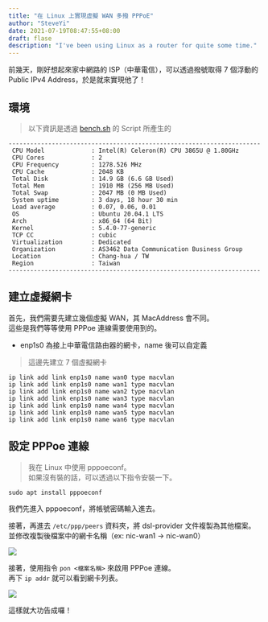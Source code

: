 ```yaml
---
title: "在 Linux 上實現虛擬 WAN 多撥 PPPoE"
author: "SteveYi"
date: 2021-07-19T08:47:55+08:00
draft: flase
description: "I've been using Linux as a router for quite some time."
---
```


前幾天，剛好想起來家中網路的 ISP（中華電信），可以透過撥號取得 7 個浮動的 Public IPv4 Address，於是就來實現他了！

## 環境

> 以下資訊是透過 [bench.sh](https://bench.sh) 的 Script 所產生的

```shell
----------------------------------------------------------------------
 CPU Model             : Intel(R) Celeron(R) CPU 3865U @ 1.80GHz
 CPU Cores             : 2
 CPU Frequency         : 1278.526 MHz
 CPU Cache             : 2048 KB
 Total Disk            : 14.9 GB (6.6 GB Used)
 Total Mem             : 1910 MB (256 MB Used)
 Total Swap            : 2047 MB (0 MB Used)
 System uptime         : 3 days, 18 hour 30 min
 Load average          : 0.07, 0.06, 0.01
 OS                    : Ubuntu 20.04.1 LTS
 Arch                  : x86_64 (64 Bit)
 Kernel                : 5.4.0-77-generic
 TCP CC                : cubic
 Virtualization        : Dedicated
 Organization          : AS3462 Data Communication Business Group
 Location              : Chang-hua / TW
 Region                : Taiwan
----------------------------------------------------------------------
```

## 建立虛擬網卡

首先，我們需要先建立幾個虛擬 WAN，其 MacAddress 會不同。  
這些是我們等等使用 PPPoe 連線需要使用到的。

* enp1s0 為接上中華電信路由器的網卡，name 後可以自定義

> 這邊先建立 7 個虛擬網卡

```
ip link add link enp1s0 name wan0 type macvlan
ip link add link enp1s0 name wan1 type macvlan
ip link add link enp1s0 name wan2 type macvlan
ip link add link enp1s0 name wan3 type macvlan
ip link add link enp1s0 name wan4 type macvlan
ip link add link enp1s0 name wan5 type macvlan
ip link add link enp1s0 name wan6 type macvlan
```

## 設定 PPPoe 連線

> 我在 Linux 中使用 pppoeconf。  
> 如果沒有裝的話，可以透過以下指令安裝一下。

```
sudo apt install pppoeconf
```

我們先進入 pppoeconf，將帳號密碼輸入進去。

接著，再進去 `/etc/ppp/peers` 資料夾，將 dsl-provider 文件複製為其他檔案。  
並修改複製後檔案中的網卡名稱（ex: nic-wan1 -> nic-wan0）

![](https://i.imgur.com/06M8VBv.png)

接著，使用指令 `pon <檔案名稱>` 來啟用 PPPoe 連線。  
再下 `ip addr` 就可以看到網卡列表。

![](https://i.imgur.com/yg6Tx59.png)

這樣就大功告成囉！
